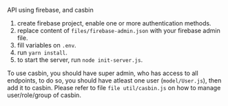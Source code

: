 API using firebase, and casbin
1. create firebase project, enable one or more authentication methods.
2. replace content of ```files/firebase-admin.json``` with your firebase admin file.
3. fill variables on ```.env```.
4. run ```yarn install```.
5. to start the server, run ```node init-server.js```.

To use casbin, you should have super admin, who has access to all endpoints, to do so, you should have atleast one user (```model/User.js```), then add it to casbin.
Please refer to file ```file util/casbin.js``` on how to manage user/role/group of casbin.
